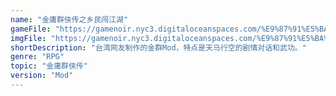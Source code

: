 ```yaml
---
name: "金庸群侠传之乡民闯江湖"
gameFile: "https://gamenoir.nyc3.digitaloceanspaces.com/%E9%87%91%E5%BA%B8%E7%BE%A4%E4%BE%A0%E4%BC%A0%E4%B9%8B%E4%B9%A1%E6%B0%91%E9%97%AF%E6%B1%9F%E6%B9%96/jyqxz-ppt.zip"
imgFile: "https://gamenoir.nyc3.digitaloceanspaces.com/%E9%87%91%E5%BA%B8%E7%BE%A4%E4%BE%A0%E4%BC%A0%E4%B9%8B%E4%B9%A1%E6%B0%91%E9%97%AF%E6%B1%9F%E6%B9%96/original.jpg"
shortDescription: "台湾网友制作的金群Mod，特点是天马行空的剧情对话和武功。"
genre: "RPG"
topic: "金庸群侠传"
version: "Mod"
---
```

